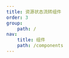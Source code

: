 ```yaml
---
title: 资源状态流转组件
order: 3
group:
    path: /
nav:
    title: 组件
    path: /components
---
```


<code src="./index.tsx" />

<code src="./demos/default.tsx" />
